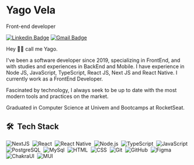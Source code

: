 # Yago Vela

Front-end developer

[![Linkedin Badge](https://img.shields.io/badge/-Yago%20Vela-89F279?style=flat-square&logo=Linkedin&logoColor=white&link=https://www.linkedin.com/in/yagovela/)](https://www.linkedin.com/in/yagovela/) 
[![Gmail Badge](https://img.shields.io/badge/-yagovela@outlook.com-89F279?style=flat-square&logo=Gmail&logoColor=white&link=mailto:yagovela@outlook.com)](mailto:yagovela@outlook.com)

Hey 👋🏻 call me Yago.

I've been a software developer since 2019, specializing in FrontEnd, and with studies and experiences in BackEnd and Mobile. I have experience in Node JS, JavaScript, TypeScript, React JS, Next JS and React Native. I currently work as a FrontEnd Developer.

Fascinated by technology, I always seek to be up to date with the most modern tools and practices on the market.

Graduated in Computer Science at Univem and Bootcamps at RocketSeat.

## 🛠 &nbsp;Tech Stack

![NextJS](https://img.shields.io/badge/-NextJS-05122A?style=flat&logo=next.js)&nbsp;
![React](https://img.shields.io/badge/-React-05122A?style=flat&logo=react)&nbsp;
![React Native](https://camo.githubusercontent.com/bac6901556997860a582400e53a8d6e9d48121baed562c3f93c63d31cf37739b/68747470733a2f2f696d672e736869656c64732e696f2f62616467652f2d52656163745f4e61746976652d3035313232413f7374796c653d666c6174266c6f676f3d7265616374266c6f676f436f6c6f723d363144414642)&nbsp;
![Node.js](https://img.shields.io/badge/-Node.js-05122A?style=flat&logo=node.js)&nbsp;
![TypeScript](https://camo.githubusercontent.com/b0e44bc96beda5d2ec052a75693621a51ed9537ff291234a6f429b33c4c52ef7/68747470733a2f2f696d672e736869656c64732e696f2f62616467652f2d547970655363726970742d3035313232413f7374796c653d666c6174266c6f676f3d54797065536372697074)&nbsp;
![JavaScript](https://img.shields.io/badge/-JavaScript-05122A?style=flat&logo=javascript)&nbsp;
![PostgreSQL](https://img.shields.io/badge/-PostgreSQL-05122A?style=flat&logo=postgresql)&nbsp;
![MySql](https://img.shields.io/badge/-MySql-05122A?style=flat&logo=Mysql)&nbsp;
![HTML](https://img.shields.io/badge/-HTML-05122A?style=flat&logo=HTML5)&nbsp;
![CSS](https://img.shields.io/badge/-CSS-05122A?style=flat&logo=CSS3&logoColor=1572B6)&nbsp;
![Git](https://img.shields.io/badge/-Git-05122A?style=flat&logo=git)&nbsp;
![GitHub](https://img.shields.io/badge/-GitHub-05122A?style=flat&logo=github)&nbsp;
![Figma](https://img.shields.io/badge/-Figma-05122A?style=flat&logo=figma)&nbsp;
![ChakraUI](https://img.shields.io/badge/-ChakraUI-05122A?style=flat&logo=chakra-ui)&nbsp;
![MUI](https://img.shields.io/badge/-MUI-05122A?style=flat&logo=mui)&nbsp;

<!--
**YagoVela/yagovela** is a ✨ _special_ ✨ repository because its `README.md` (this file) appears on your GitHub profile.
-->
